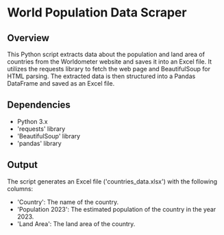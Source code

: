 # World Population Data Scraper

## Overview
This Python script extracts data about the population and land area of countries from the Worldometer website and saves it into an Excel file. It utilizes the requests library to fetch the web page and BeautifulSoup for HTML parsing. The extracted data is then structured into a Pandas DataFrame and saved as an Excel file.

## Dependencies

- Python 3.x
- 'requests' library
- 'BeautifulSoup' library
- 'pandas' library

## Output

The script generates an Excel file ('countries_data.xlsx') with the following columns:

- 'Country': The name of the country.
- 'Population 2023': The estimated population of the country in the year 2023.
- 'Land Area': The land area of the country.